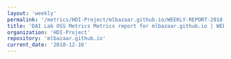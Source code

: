 ```yaml
---
layout: 'weekly'
permalink: '/metrics/HDI-Project/mlbazaar.github.io/WEEKLY-REPORT-2018-12-16'
title: 'DAI Lab OSS Metrics Metrics report for mlbazaar.github.io | WEEKLY-REPORT-2018-12-16'
organization: 'HDI-Project'
repository: 'mlbazaar.github.io'
current_date: '2018-12-16'
---
```

